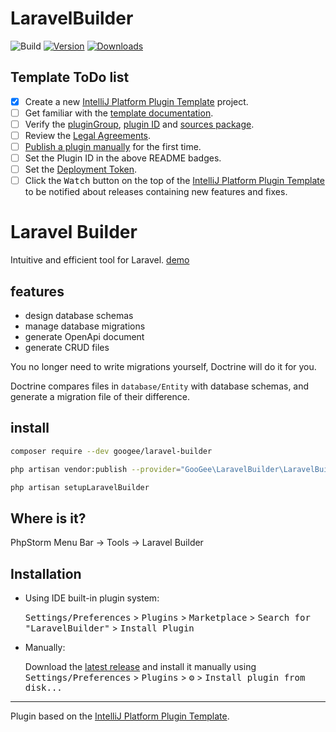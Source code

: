 # LaravelBuilder

![Build](https://github.com/GooGee/LaravelBuilder/workflows/Build/badge.svg)
[![Version](https://img.shields.io/jetbrains/plugin/v/PLUGIN_ID.svg)](https://plugins.jetbrains.com/plugin/PLUGIN_ID)
[![Downloads](https://img.shields.io/jetbrains/plugin/d/PLUGIN_ID.svg)](https://plugins.jetbrains.com/plugin/PLUGIN_ID)

## Template ToDo list
- [x] Create a new [IntelliJ Platform Plugin Template][template] project.
- [ ] Get familiar with the [template documentation][template].
- [ ] Verify the [pluginGroup](/gradle.properties), [plugin ID](/src/main/resources/META-INF/plugin.xml) and [sources package](/src/main/kotlin).
- [ ] Review the [Legal Agreements](https://plugins.jetbrains.com/docs/marketplace/legal-agreements.html).
- [ ] [Publish a plugin manually](https://plugins.jetbrains.com/docs/intellij/publishing-plugin.html?from=IJPluginTemplate) for the first time.
- [ ] Set the Plugin ID in the above README badges.
- [ ] Set the [Deployment Token](https://plugins.jetbrains.com/docs/marketplace/plugin-upload.html).
- [ ] Click the <kbd>Watch</kbd> button on the top of the [IntelliJ Platform Plugin Template][template] to be notified about releases containing new features and fixes.

<!-- Plugin description -->
# Laravel Builder

Intuitive and efficient tool for Laravel. [demo](https://googee.github.io/laravel-builder/build001)


## features

- design database schemas
- manage database migrations
- generate OpenApi document
- generate CRUD files

You no longer need to write migrations yourself, Doctrine will do it for you.

Doctrine compares files in `database/Entity` with database schemas, and generate a migration file of their difference.


## install

```bash
composer require --dev googee/laravel-builder

php artisan vendor:publish --provider="GooGee\LaravelBuilder\LaravelBuilderServiceProvider"

php artisan setupLaravelBuilder
```

## Where is it?

PhpStorm Menu Bar -> Tools -> Laravel Builder

<!-- Plugin description end -->

## Installation

- Using IDE built-in plugin system:
  
  <kbd>Settings/Preferences</kbd> > <kbd>Plugins</kbd> > <kbd>Marketplace</kbd> > <kbd>Search for "LaravelBuilder"</kbd> >
  <kbd>Install Plugin</kbd>
  
- Manually:

  Download the [latest release](https://github.com/GooGee/LaravelBuilder/releases/latest) and install it manually using
  <kbd>Settings/Preferences</kbd> > <kbd>Plugins</kbd> > <kbd>⚙️</kbd> > <kbd>Install plugin from disk...</kbd>


---
Plugin based on the [IntelliJ Platform Plugin Template][template].

[template]: https://github.com/JetBrains/intellij-platform-plugin-template
